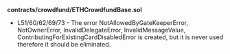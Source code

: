 **contracts/crowdfund/ETHCrowdfundBase.sol**
- L51/60/62/69/73 - The error NotAllowedByGateKeeperError, NotOwnerError, InvalidDelegateError, InvalidMessageValue, ContributingForExistingCardDisabledError is created, but it is never used therefore it should be eliminated.
